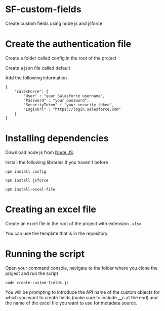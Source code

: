 # SF-custom-fields
Create custom fields using node js and jsforce

# Create the authentication file
Create a folder called config in the root of the project

Create a json file called default

Add the following information

```
{
	"salesForce": {
		"User" : "your Salesforce username",
		"Password" : "your password",
		"SecurityToken" : "your security token",
		"LoginUrl" : "https://login.salesforce.com"
	}
}
```

# Installing dependencies

Download node js from [Node JS](https://nodejs.org/es/download/). 

Install the following libraries if you haven't before
```
npm install config
```
```
npm install jsforce
```
```
npm install-excel-file
```

# Creating an excel file
Create an excel file in the root of the project with extension `.xlsx`.

You can use the template that is in the repository.

# Running the script
Open your command console, navigate to the folder where you clone the project and run the script

```
node create-custom-fields.js
```

You will be prompting to introduce the API name of the custom objects for which you want to create fields (make sure to include __c at the end) and the name of the excel file you want to use for metadata source.

